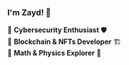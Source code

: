 ### I'm Zayd! 🦾  

🔹 **Cybersecurity Enthusiast** 🛡️  
🔹 **Blockchain & NFTs Developer** 🏗️  
🔹 **Math & Physics Explorer** 📖  


